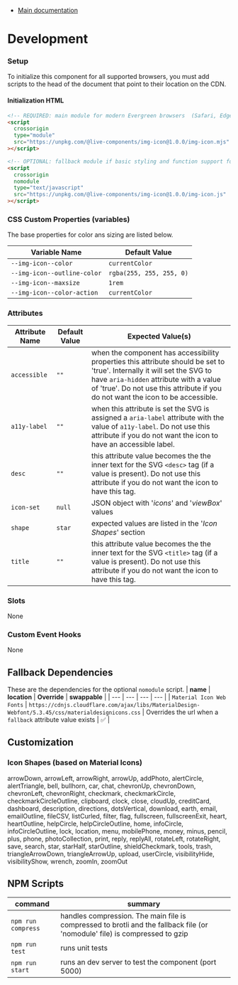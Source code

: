 - [Main documentation](../README.md)

# Development

### Setup

To initialize this component for all supported browsers, you must add scripts to the head of the document that point to their location on the CDN.

#### Initialization HTML

```html
<!-- REQUIRED: main module for modern Evergreen browsers  (Safari, Edge, Chrome, Mobile Safari, and Firefox) -->
<script
  crossorigin
  type="module"
  src="https://unpkg.com/@live-components/img-icon@1.0.0/img-icon.mjs"
></script>

<!-- OPTIONAL: fallback module if basic styling and function support for older browsers is needed (IE11) -->
<script
  crossorigin
  nomodule
  type="text/javascript"
  src="https://unpkg.com/@live-components/img-icon@1.0.0/img-icon.js"
></script>
```

### CSS Custom Properties (variables)

The base properties for color ans sizing are listed below.

| **Variable Name**           | **Default Value**        |
| --------------------------- | ------------------------ |
| `--img-icon--color`         | `currentColor`           |
| `--img-icon--outline-color` | `rgba(255, 255, 255, 0)` |
| `--img-icon--maxsize`       | `1rem`                   |
| `--img-icon--color-action`  | `currentColor`           |

### Attributes

| **Attribute Name** | **Default Value** | **Expected Value(s)**                                                                                                                                                                                                                                  |
| ------------------ | ----------------- | ------------------------------------------------------------------------------------------------------------------------------------------------------------------------------------------------------------------------------------------------------ |
| `accessible`       | `""`              | when the component has accessibility properties this attribute should be set to 'true'. Internally it will set the SVG to have `aria-hidden` attribute with a value of 'true'. Do not use this attribute if you do not want the icon to be accessible. |
| `a11y-label`       | `""`              | when this attribute is set the SVG is assigned a `aria-label` attribute with the value of `a11y-label`. Do not use this attribute if you do not want the icon to have an accessible label.                                                             |
| `desc`             | `""`              | this attribute value becomes the the inner text for the SVG `<desc>` tag (if a value is present). Do not use this attribute if you do not want the icon to have this tag.                                                                              |
| `icon-set`         | `null`            | JSON object with '_icons_' and '_viewBox_' values                                                                                                                                                                                                      |
| `shape`            | `star`            | expected values are listed in the '_Icon Shapes_' section                                                                                                                                                                                              |
| `title`            | `""`              | this attribute value becomes the the inner text for the SVG `<title>` tag (if a value is present). Do not use this attribute if you do not want the icon to have this tag.                                                                             |

### Slots

None

### Custom Event Hooks

None

## Fallback Dependencies

These are the dependencies for the optional `nomodule` script.
| **name** | **location** | **Override** | **swappable** |
| --- | --- | --- | --- |
| `Material Icon Web Fonts` | `https://cdnjs.cloudflare.com/ajax/libs/MaterialDesign-Webfont/5.3.45/css/materialdesignicons.css` | Overrides the url when a `fallback` attribute value exists | ✅ |

## Customization

### Icon Shapes (based on Material Icons)

arrowDown, arrowLeft, arrowRight, arrowUp, addPhoto, alertCircle, alertTriangle, bell, bullhorn, car, chat, chevronUp, chevronDown, chevronLeft, chevronRight, checkmark, checkmarkCircle, checkmarkCircleOutline, clipboard, clock, close, cloudUp, creditCard, dashboard, description, directions, dotsVertical, download, earth, email, emailOutline, fileCSV, listCurled, filter, flag, fullscreen, fullscreenExit, heart, heartOutline, helpCircle, helpCircleOutline, home, infoCircle, infoCircleOutline, lock, location, menu, mobilePhone, money, minus, pencil, plus, phone, photoCollection, print, reply, replyAll, rotateLeft, rotateRight, save, search, star, starHalf, starOutline, shieldCheckmark, tools, trash, triangleArrowDown, triangleArrowUp, upload, userCircle, visibilityHide, visibilityShow, wrench, zoomIn, zoomOut

## NPM Scripts

| **command**        | **summary**                                                                                                                 |
| ------------------ | --------------------------------------------------------------------------------------------------------------------------- |
| `npm run compress` | handles compression. The main file is compressed to brotli and the fallback file (or 'nomodule' file) is compressed to gzip |
| `npm run test`     | runs unit tests                                                                                                             |
| `npm run start`    | runs an dev server to test the component (port 5000)                                                                        |
